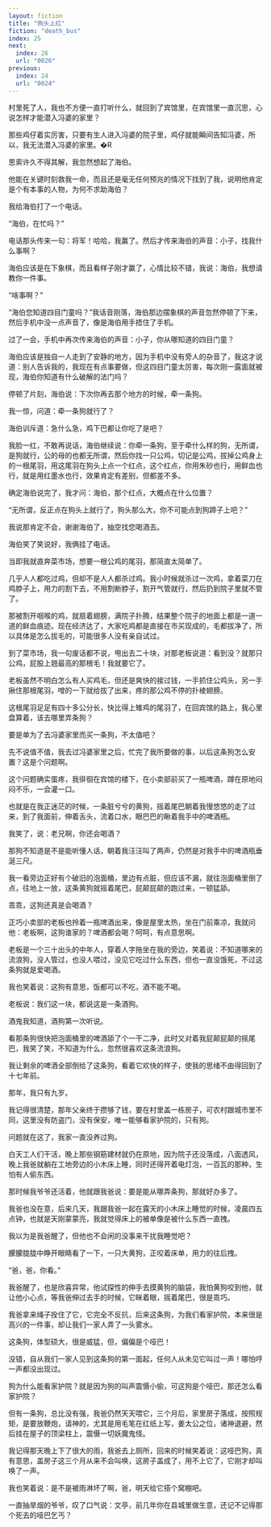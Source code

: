 ```yaml
---
layout: fiction
title: "狗头上红"
fiction: "death_bus"
index: 25
next:
  index: 26
  url: "0026"
previous:
  index: 24
  url: "0024"
---
```

村里死了人，我也不方便一直打听什么，就回到了宾馆里，在宾馆里一直沉思，心说怎样才能潜入冯婆的家里？

那些鸡仔着实厉害，只要有生人进入冯婆的院子里，鸡仔就能瞬间告知冯婆，所以，我无法潜入冯婆的家里。�R

思索许久不得其解，我忽然想起了海伯。

他能在关键时刻救我一命，而且还是毫无任何预兆的情况下找到了我，说明他肯定是个有本事的人物，为何不求助海伯？

我给海伯打了一个电话。

“海伯，在忙吗？”

电话那头传来一句：将军！哈哈，我赢了。然后才传来海伯的声音：小子，找我什么事啊？

海伯应该是在下象棋，而且看样子刚才赢了，心情比较不错，我说：海伯，我想请教你一件事。

“啥事啊？”

“海伯您知道四目门童吗？”我话音刚落，海伯那边摆象棋的声音忽然停顿了下来，然后手机中没一点声音了，像是海伯用手捂住了手机。

过了一会，手机中再次传来海伯的声音：小子，你从哪知道的四目门童？

海伯应该是独自一人走到了安静的地方，因为手机中没有旁人的杂音了，我这才说道：别人告诉我的，我现在有点事要做，但这四目门童太厉害，每次刚一露面就被现，海伯你知道有什么破解的法门吗？

停顿了片刻，海伯说：下次你再去那个地方的时候，牵一条狗。

我一惊，问道：牵一条狗就行了？

海伯训斥道：急什么急，鸡下巴都让你吃了是吧？

我脸一红，不敢再说话，海伯继续说：你牵一条狗，至于牵什么样的狗，无所谓，是狗就行，公的母的也都无所谓，然后你找一只公鸡，切记是公鸡，拔掉公鸡身上的一根尾羽，用这尾羽在狗头上点一个红点，这个红点，你用朱砂也行，用鲜血也行，就是用红墨水也行，效果肯定有差别，但都差不多。

确定海伯说完了，我才问：海伯，那个红点，大概点在什么位置？

“无所谓，反正点在狗头上就行了，狗头那么大，你不可能点到狗蹄子上吧？”

我说那肯定不会，谢谢海伯了，抽空找您喝酒去。

海伯笑了笑说好，我俩挂了电话。

当即我就直奔菜市场，想要一根公鸡的尾羽，那简直太简单了。

几乎人人都吃过鸡，但却不是人人都杀过鸡。我小时候就杀过一次鸡，拿着菜刀在鸡脖子上，用力的割下去，不用割断脖子，割开气管就行，然后扔到院子里就不管了。

那被割开咽喉的鸡，就扇着翅膀，满院子扑腾，结果整个院子的地面上都是一道一道的鲜血痕迹。现在经济达了，大家吃鸡都是直接在市买现成的，毛都拔净了，所以具体是怎么拔毛的，可能很多人没有亲自试过。

到了菜市场，我一句废话都不说，甩出去二十块，对那老板说道：看到没？就那只公鸡，屁股上翘最高的那根毛！我就要它了。

老板虽然不明白怎么有人买鸡毛，但还是爽快的接过钱，一手抓住公鸡头，另一手揪住那根尾羽，噌的一下就给拔了出来，疼的那公鸡不停的扑棱翅膀。

这根尾羽足足有四十多公分长，快比得上雉鸡的尾羽了，在回宾馆的路上，我心里盘算着，该去哪里弄条狗？

要是单为了去冯婆家里而买一条狗，不太值吧？

先不说值不值，我去过冯婆家里之后，忙完了我所要做的事，以后这条狗怎么安置？这是个问题啊。

这个问题确实蛋疼，我徘徊在宾馆的楼下，在小卖部前买了一瓶啤酒，蹲在原地闷闷不乐，一会灌一口。

也就是在我正迷茫的时候，一条脏兮兮的黄狗，摇着尾巴朝着我慢悠悠的走了过来，到了我面前，伸着舌头，流着口水，眼巴巴的瞅着我手中的啤酒瓶。

我笑了，说：老兄啊，你还会喝酒？

那狗不知道是不是能听懂人话，朝着我汪汪叫了两声，仍然是对我手中的啤酒瓶垂涎三尺。

我一看旁边正好有个破旧的泡面桶，里边有点脏，但应该不漏，就往泡面桶里倒了点，往地上一放，这条黄狗就摇着尾巴，屁颠屁颠的跑过来，一顿猛舔。

乖乖，这狗还真是会喝酒？

正巧小卖部的老板也拎着一瓶啤酒出来，像是屋里太热，坐在门前乘凉，我就问他：老板啊，这狗谁家的？啤酒都会喝？呵呵，有点意思啊。

老板是一个三十出头的中年人，穿着人字拖坐在我的旁边，笑着说：不知道哪来的流浪狗，没人管过，也没人喂过，没见它吃过什么东西，但也一直没饿死，不过这条狗就是爱喝酒。

我也笑着说：这狗有意思，饭都可以不吃，酒不能不喝。

老板说：我们这一块，都说这是一条酒狗。

酒鬼我知道，酒狗第一次听说。

看那条狗很快把泡面桶里的啤酒舔了个一干二净，此时又对着我屁颠屁颠的摇尾巴，我笑了笑，不知道为什么，忽然很喜欢这条流浪狗。

我让剩余的啤酒全部倒给了这条狗，看着它欢快的样子，使我的思绪不由得回到了十七年前。

那年，我只有九岁。

我记得很清楚，那年父亲终于攒够了钱，要在村里盖一栋房子，可农村跟城市里不同，这里没有防盗门，没有保安，唯一能够看家护院的，只有狗。

问题就在这了，我家一直没养过狗。

白天工人们干活，晚上那些钢筋建材就仍在原地，因为院子还没落成，八面透风，晚上我爸就躺在工地旁边的小木床上睡，同时还得开着电灯泡，一百瓦的那种，生怕有人偷东西。

那时候我爷爷还活着，他就跟我爸说：要是能从哪弄条狗，那就好办多了。

我爸也没在意，后来几天，我跟我爸一起在露天的小木床上睡觉的时候，凌晨四五点钟，也就是天刚蒙蒙亮，我就觉得床上的被单像是被什么东西一直拽。

我以为是我爸醒了，但他也不会闲的没事来干扰我睡觉吧？

朦朦胧胧中睁开眼睛看了一下，一只大黄狗，正咬着床单，用力的往后拽。

“爸，爸，你看。”

我爸醒了，也是欣喜异常，他试探性的伸手去摸黄狗的脑袋，我怕黄狗咬到他，就让他小心点，等我爸伸过去手的时候，它眯着眼，摇着尾巴，很是乖巧。

我爸拿来绳子拴住了它，它完全不反抗，后来这条狗，为我们看家护院，本来很是高兴的一件事，却让我们一家人弄了一头雾水。

这条狗，体型硕大，很是威猛，但，偏偏是个哑巴！

没错，自从我们一家人见到这条狗的第一面起，任何人从未见它叫过一声！哪怕哼一声都没出现过。

狗为什么能看家护院？就是因为狗的叫声震慑小偷，可这狗是个哑巴，那还怎么看家护院？

但有一条狗，总比没有强，我爸仍然天天喂它，三个月后，家里房子落成，按照规矩，是要放鞭炮，请神的，尤其是用毛笔在红纸上写，姜太公之位，诸神退避，然后挂在屋子的顶梁柱上，震慑一切妖魔鬼怪。

我记得那天晚上下了很大的雨，我爸去上厕所，回来的时候笑着说：这哑巴狗，真有意思，盖房子这三个月从来不会叫唤，这房子盖成了，用不上它了，它刚才却叫唤了一声。

我也笑着说：是不是被雨淋坏了啊，爸，明天给它搭个窝棚吧。

一直抽旱烟的爷爷，叹了口气说：文亭，前几年你在县城里做生意，还记不记得那个死去的哑巴乞丐？